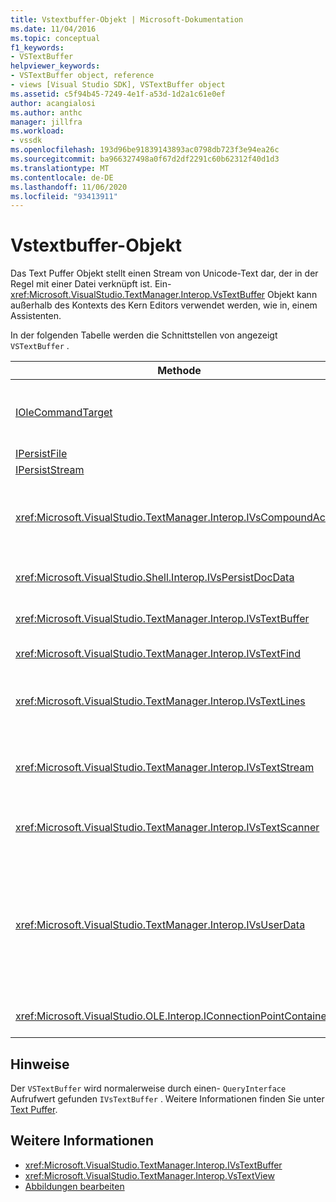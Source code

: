 ```yaml
---
title: Vstextbuffer-Objekt | Microsoft-Dokumentation
ms.date: 11/04/2016
ms.topic: conceptual
f1_keywords:
- VSTextBuffer
helpviewer_keywords:
- VSTextBuffer object, reference
- views [Visual Studio SDK], VSTextBuffer object
ms.assetid: c5f94b45-7249-4e1f-a53d-1d2a1c61e0ef
author: acangialosi
ms.author: anthc
manager: jillfra
ms.workload:
- vssdk
ms.openlocfilehash: 193d96be91839143893ac0798db723f3e94ea26c
ms.sourcegitcommit: ba966327498a0f67d2df2291c60b62312f40d1d3
ms.translationtype: MT
ms.contentlocale: de-DE
ms.lasthandoff: 11/06/2020
ms.locfileid: "93413911"
---
```

# <a name="vstextbuffer-object"></a>Vstextbuffer-Objekt
Das Text Puffer Objekt stellt einen Stream von Unicode-Text dar, der in der Regel mit einer Datei verknüpft ist. Ein- <xref:Microsoft.VisualStudio.TextManager.Interop.VsTextBuffer> Objekt kann außerhalb des Kontexts des Kern Editors verwendet werden, wie in, einem Assistenten.

 In der folgenden Tabelle werden die Schnittstellen von angezeigt `VSTextBuffer` .

|Methode|Beschreibung|
|------------|-----------------|
|[IOleCommandTarget](/windows/desktop/api/docobj/nn-docobj-iolecommandtarget)|Standard-OLE-Schnittstelle. Wird für die rückgängig-/Wiederholungs-Behandlung im Puffer verwendet.|
|[IPersistFile](/windows/desktop/api/objidl/nn-objidl-ipersistfile)|Standard-OLE-Schnittstelle.|
|[IPersistStream](/windows/desktop/api/objidl/nn-objidl-ipersiststream)|Standard-OLE-Schnittstelle.|
|<xref:Microsoft.VisualStudio.TextManager.Interop.IVsCompoundAction>|Ermöglicht die Erstellung von zuordnungsaktionen (d. h. Aktionen, die in einer einzelnen Rückgängig/Wiederholen-Einheit gruppiert sind).|
|<xref:Microsoft.VisualStudio.Shell.Interop.IVsPersistDocData>|Ermöglicht die Persistenz von Dokument Daten, die vom Text Puffer verwaltet werden.|
|<xref:Microsoft.VisualStudio.TextManager.Interop.IVsTextBuffer>|Stellt grundlegende Dienste bereit. wird von vielen Clients verwendet.|
|<xref:Microsoft.VisualStudio.TextManager.Interop.IVsTextFind>|Wird zum Durchsuchen eines Puffers verwendet.|
|<xref:Microsoft.VisualStudio.TextManager.Interop.IVsTextLines>|Bietet Lese-und Schreibfunktionen mit zweidimensionalen Koordinaten. Erbt von `IVsTextBuffer`.|
|<xref:Microsoft.VisualStudio.TextManager.Interop.IVsTextStream>|Bietet Lese-und Schreibfunktionen mithilfe eindimensionaler Koordinaten. Erbt von `IVsTextBuffer`.|
|<xref:Microsoft.VisualStudio.TextManager.Interop.IVsTextScanner>|Bietet schnellen, streamorientierten, sequenziellen Zugriff auf Text im Puffer.|
|<xref:Microsoft.VisualStudio.TextManager.Interop.IVsUserData>|Ermöglicht den Zugriff auf eine generische Auflistung von Eigenschaften. Die wichtigste Eigenschaft ist der Name oder Moniker des Puffers. Mit dieser Schnittstelle können Sie Ihre eigenen zufälligen Daten im Puffer speichern, indem Sie eine GUID erstellen und Sie als Schlüssel verwenden.|
|<xref:Microsoft.VisualStudio.OLE.Interop.IConnectionPointContainer>|Unterstützt Verbindungspunkte für Ereignisse.|

## <a name="remarks"></a>Hinweise
 Der `VSTextBuffer` wird normalerweise durch einen- `QueryInterface` Aufrufwert gefunden `IVsTextBuffer` . Weitere Informationen finden Sie unter [Text Puffer](/previous-versions/visualstudio/visual-studio-2015/extensibility/accessing-the-text-buffer-by-using-the-legacy-api?preserve-view=true&view=vs-2015).

## <a name="see-also"></a>Weitere Informationen
- <xref:Microsoft.VisualStudio.TextManager.Interop.IVsTextBuffer>
- <xref:Microsoft.VisualStudio.TextManager.Interop.VsTextView>
- [Abbildungen bearbeiten](https://www.microsoft.com/download/details.aspx?id=55984)